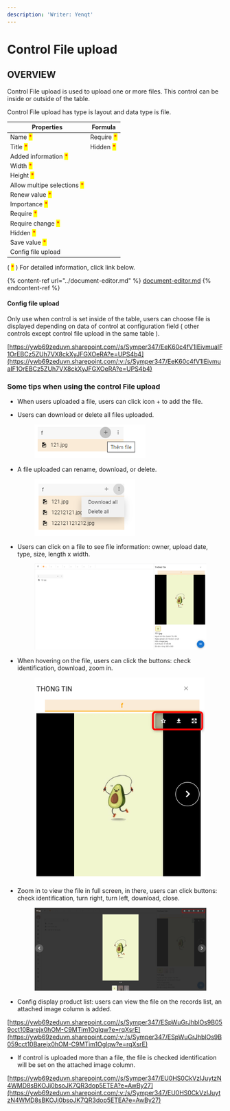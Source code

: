 ```yaml
---
description: 'Writer: Yenqt'
---
```


# Control File upload

## OVERVIEW

Control File upload is used to upload one or more files. This control can be inside or outside of the table.

Control File upload has type is layout and data type is file.

| Properties                                                  | Formula                                    |
| ----------------------------------------------------------- | ------------------------------------------ |
| Name <mark style="color:red;">\*</mark>                     | Require <mark style="color:red;">\*</mark> |
| Title <mark style="color:red;">\*</mark>                    | Hidden <mark style="color:red;">\*</mark>  |
| Added information <mark style="color:red;">\*</mark>        |                                            |
| Width <mark style="color:red;">\*</mark>                    |                                            |
| Height <mark style="color:red;">\*</mark>                   |                                            |
| Allow multipe selections <mark style="color:red;">\*</mark> |                                            |
| Renew value <mark style="color:red;">\*</mark>              |                                            |
| Importance <mark style="color:red;">\*</mark>               |                                            |
| Require <mark style="color:red;">\*</mark>                  |                                            |
| Require change <mark style="color:red;">\*</mark>           |                                            |
| Hidden <mark style="color:red;">\*</mark>                   |                                            |
| Save value <mark style="color:red;">\*</mark>               |                                            |
| Config file upload                                          |                                            |

( <mark style="color:red;">\*</mark> ) For detailed information, click link below.

{% content-ref url="../document-editor.md" %}
[document-editor.md](../document-editor.md)
{% endcontent-ref %}

#### Config file upload

Only use when control is set inside of the table, users can choose file is displayed depending on data of control at configuration field ( other controls except control file upload in the same table ).

[https://ywb69zeduvn.sharepoint.com//s/Symper347/EeK60c4fV1lEivmuaIF1OrEBCz5ZUh7VX8ckXyJFGXOeRA?e=UPS4b4](https://ywb69zeduvn.sharepoint.com/:v:/s/Symper347/EeK60c4fV1lEivmuaIF1OrEBCz5ZUh7VX8ckXyJFGXOeRA?e=UPS4b4)

### Some tips when using the control File upload

* When users uploaded a file, users can click icon + to add the file.
*   Users can download or delete all files uploaded.

    <figure><img src="../../../.gitbook/assets/image (81).png" alt=""><figcaption></figcaption></figure>
*   A file uploaded can rename, download, or delete.

    <figure><img src="../../../.gitbook/assets/image (62).png" alt=""><figcaption></figcaption></figure>
*   Users can click on a file to see file information: owner, upload date, type, size, length x width.

    <figure><img src="../../../.gitbook/assets/image (88) (1).png" alt=""><figcaption></figcaption></figure>
*   When hovering on the file, users can click the buttons: check identification, download, zoom in.

    <figure><img src="../../../.gitbook/assets/image (92).png" alt=""><figcaption></figcaption></figure>
*   Zoom in to view the file in full screen, in there, users can click buttons: check identification, turn right, turn left, download, close.

    <figure><img src="../../../.gitbook/assets/image (3) (1) (1) (1).png" alt=""><figcaption></figcaption></figure>
* Config display product list: users can view the file on the records list, an attached image column is added.

[https://ywb69zeduvn.sharepoint.com//s/Symper347/ESpWuGrJhblOs9B059cct10Barejx0hOM-C9MTim1Oglqw?e=rqXsrE](https://ywb69zeduvn.sharepoint.com/:v:/s/Symper347/ESpWuGrJhblOs9B059cct10Barejx0hOM-C9MTim1Oglqw?e=rqXsrE)

* If control is uploaded more than a file, the file is checked identification will be set on the attached image column.

[https://ywb69zeduvn.sharepoint.com//s/Symper347/EU0HS0CkVzlJuytzN4WMD8sBKOJj0bsoJK7QR3dop5ETEA?e=AwBy27](https://ywb69zeduvn.sharepoint.com/:v:/s/Symper347/EU0HS0CkVzlJuytzN4WMD8sBKOJj0bsoJK7QR3dop5ETEA?e=AwBy27)
